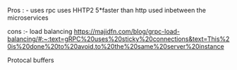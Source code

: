 Pros : -
uses rpc
uses HHTP2
5*faster than http
used inbetween the microservices

cons :- 
load balancing
https://majidfn.com/blog/grpc-load-balancing/#:~:text=gRPC%20uses%20sticky%20connections&text=This%20is%20done%20to%20avoid,to%20the%20same%20server%20instance
 
Protocal buffers
